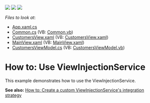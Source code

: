 <!-- default badges list -->
![](https://img.shields.io/endpoint?url=https://codecentral.devexpress.com/api/v1/VersionRange/128658440/21.1.5%2B)
[![](https://img.shields.io/badge/Open_in_DevExpress_Support_Center-FF7200?style=flat-square&logo=DevExpress&logoColor=white)](https://supportcenter.devexpress.com/ticket/details/T220725)
[![](https://img.shields.io/badge/📖_How_to_use_DevExpress_Examples-e9f6fc?style=flat-square)](https://docs.devexpress.com/GeneralInformation/403183)
<!-- default badges end -->
<!-- default file list -->
*Files to look at*:

* [App.xaml.cs](./CS/DXSample/App.xaml.cs)
* [Common.cs](./CS/DXSample/Common/Common.cs) (VB: [Common.vb](./VB/DXSample/Common/Common.vb))
* [CustomersView.xaml](./CS/DXSample/View/CustomersView.xaml) (VB: [CustomersView.xaml](./VB/DXSample/View/CustomersView.xaml))
* [MainView.xaml](./CS/DXSample/View/MainView.xaml) (VB: [MainView.xaml](./VB/DXSample/View/MainView.xaml))
* [CustomersViewModel.cs](./CS/DXSample/ViewModel/CustomersViewModel.cs) (VB: [CustomersViewModel.vb](./VB/DXSample/ViewModel/CustomersViewModel.vb))
<!-- default file list end -->
# How to: Use ViewInjectionService


<p>This example demonstrates how to use the ViewInjectionService.</p>
<p><strong>See also:</strong> <a href="https://www.devexpress.com/Support/Center/p/T220729">How to: Create a custom ViewInjectionService's integration strategy</a></p>

<br/>


